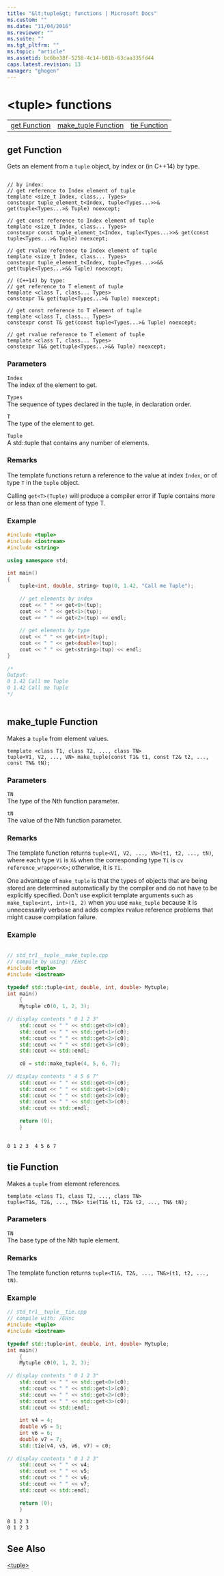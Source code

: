 ```yaml
---
title: "&lt;tuple&gt; functions | Microsoft Docs"
ms.custom: ""
ms.date: "11/04/2016"
ms.reviewer: ""
ms.suite: ""
ms.tgt_pltfrm: ""
ms.topic: "article"
ms.assetid: bc6be38f-5258-4c14-b81b-63caa335fd44
caps.latest.revision: 13
manager: "ghogen"
---
```

# &lt;tuple&gt; functions
||||  
|-|-|-|  
|[get Function](#get_function)|[make_tuple Function](#make_tuple_function)|[tie Function](#tie_function)|  
  
##  <a name="get_function"></a>  get Function  
 Gets an element from a `tuple` object, by index or (in C++14) by type.  
  
```  
 
// by index:
// get reference to Index element of tuple
template <size_t Index, class... Types>  
constexpr tuple_element_t<Index, tuple<Types...>>& get(tuple<Types...>& Tuple) noexcept;

// get const reference to Index element of tuple
template <size_t Index, class... Types>  
constexpr const tuple_element_t<Index, tuple<Types...>>& get(const tuple<Types...>& Tuple) noexcept;

// get rvalue reference to Index element of tuple
template <size_t Index, class... Types>  
constexpr tuple_element_t<Index, tuple<Types...>>&& get(tuple<Types...>&& Tuple) noexcept;

// (C++14) by type:
// get reference to T element of tuple
template <class T, class... Types>  
constexpr T& get(tuple<Types...>& Tuple) noexcept;

// get const reference to T element of tuple
template <class T, class... Types>  
constexpr const T& get(const tuple<Types...>& Tuple) noexcept;

// get rvalue reference to T element of tuple
template <class T, class... Types>  
constexpr T&& get(tuple<Types...>&& Tuple) noexcept;  
```  
  
### Parameters  
 `Index`  
 The index of the element to get.  
  
 `Types`  
 The sequence of types declared in the tuple, in declaration order.  
  
 `T`  
 The type of the element to get.  
  
 `Tuple`  
 A std::tuple that contains any number of elements.  
  
### Remarks  
 The template functions return a reference to the value at index `Index`, or of type `T` in the `tuple` object.  
  
 Calling `get<T>(Tuple)` will produce a compiler error if Tuple contains more or less than one element of type T.  
  
### Example  
  
```cpp  
#include <tuple>   
#include <iostream>   
#include <string>  
  
using namespace std;  
  
int main()  
{  
    tuple<int, double, string> tup(0, 1.42, "Call me Tuple");  
  
    // get elements by index  
    cout << " " << get<0>(tup);  
    cout << " " << get<1>(tup);  
    cout << " " << get<2>(tup) << endl;  
  
    // get elements by type  
    cout << " " << get<int>(tup);  
    cout << " " << get<double>(tup);  
    cout << " " << get<string>(tup) << endl;    
}  
  
/*  
Output:  
0 1.42 Call me Tuple  
0 1.42 Call me Tuple  
*/  
  
```  
  
##  <a name="make_tuple_function"></a>  make_tuple Function  
 Makes a `tuple` from element values.  
  
```  
template <class T1, class T2, ..., class TN>  
tuple<V1, V2, ..., VN> make_tuple(const T1& t1, const T2& t2, ..., const TN& tN);
```  
  
### Parameters  
 `TN`  
 The type of the Nth function parameter.  
  
 `tN`  
 The value of the Nth function parameter.  
  
### Remarks  
 The template function returns `tuple<V1, V2, ..., VN>(t1, t2, ..., tN)`, where each type `Vi` is `X&` when the corresponding type `Ti` is `cv` `reference_wrapper<X>`; otherwise, it is `Ti`.  
  
 One advantage of `make_tuple` is that the types of objects that are being stored are determined automatically by the compiler and do not have to be explicitly specified. Don't use explicit template arguments such as `make_tuple<int, int>(1, 2)` when you use `make_tuple` because it is unnecessarily verbose and adds complex rvalue reference problems that might cause compilation failure.  
  
### Example  
  
```cpp  
  
// std_tr1__tuple__make_tuple.cpp   
// compile by using: /EHsc   
#include <tuple>   
#include <iostream>   
  
typedef std::tuple<int, double, int, double> Mytuple;   
int main()   
    {   
    Mytuple c0(0, 1, 2, 3);   
  
// display contents " 0 1 2 3"   
    std::cout << " " << std::get<0>(c0);   
    std::cout << " " << std::get<1>(c0);   
    std::cout << " " << std::get<2>(c0);   
    std::cout << " " << std::get<3>(c0);   
    std::cout << std::endl;   
  
    c0 = std::make_tuple(4, 5, 6, 7);   
  
// display contents " 4 5 6 7"   
    std::cout << " " << std::get<0>(c0);   
    std::cout << " " << std::get<1>(c0);   
    std::cout << " " << std::get<2>(c0);   
    std::cout << " " << std::get<3>(c0);   
    std::cout << std::endl;   
  
    return (0);   
    }  
  
```  
  
 `0 1 2 3  4 5 6 7`  
  
##  <a name="tie_function"></a>  tie Function  
 Makes a `tuple` from element references.  
  
```  
template <class T1, class T2, ..., class TN>  
tuple<T1&, T2&, ..., TN&> tie(T1& t1, T2& t2, ..., TN& tN);
```  
  
### Parameters  
 `TN`  
 The base type of the Nth tuple element.  
  
### Remarks  
 The template function returns `tuple<T1&, T2&, ..., TN&>(t1, t2, ..., tN)`.  
  
### Example  
  
```cpp  
// std_tr1__tuple__tie.cpp   
// compile with: /EHsc   
#include <tuple>   
#include <iostream>   
  
typedef std::tuple<int, double, int, double> Mytuple;   
int main()   
    {   
    Mytuple c0(0, 1, 2, 3);   
  
// display contents " 0 1 2 3"   
    std::cout << " " << std::get<0>(c0);   
    std::cout << " " << std::get<1>(c0);   
    std::cout << " " << std::get<2>(c0);   
    std::cout << " " << std::get<3>(c0);   
    std::cout << std::endl;   
  
    int v4 = 4;   
    double v5 = 5;   
    int v6 = 6;   
    double v7 = 7;   
    std::tie(v4, v5, v6, v7) = c0;   
  
// display contents " 0 1 2 3"   
    std::cout << " " << v4;   
    std::cout << " " << v5;   
    std::cout << " " << v6;   
    std::cout << " " << v7;   
    std::cout << std::endl;   
  
    return (0);   
    }    
```  
  
```Output  
0 1 2 3  
0 1 2 3  
```  
  
## See Also  
 [\<tuple>](../standard-library/tuple.md)

